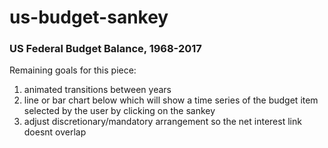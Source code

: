 # us-budget-sankey

### US Federal Budget Balance, 1968-2017  

Remaining goals for this piece: 

1) animated transitions between years  
2) line or bar chart below which will show a time series of the budget item selected by the user by clicking on the sankey  
3) adjust discretionary/mandatory arrangement so the net interest link doesnt overlap  